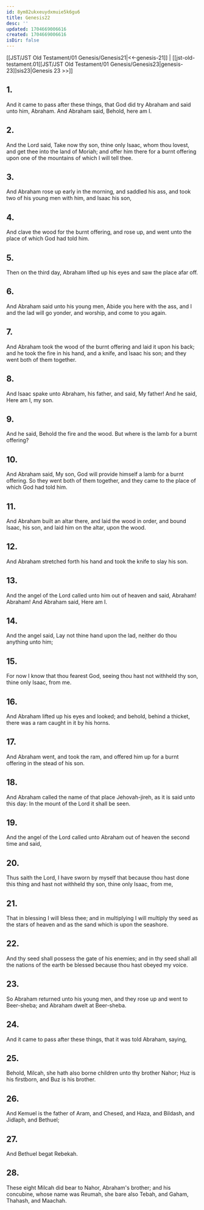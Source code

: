 ```yaml
---
id: 8ym82ukxeuydxmuie5k6gu6
title: Genesis22
desc: ''
updated: 1704669006616
created: 1704669006616
isDir: false
---
```

[[JST/JST Old Testament/01 Genesis/Genesis21|<<-genesis-21]] | [[jst-old-testament.01[[JST/JST Old Testament/01 Genesis/Genesis23|genesis-23]]sis23|Genesis 23 >>]]
## 1.
And it came to pass after these things, that God did try Abraham and said unto him, Abraham. And Abraham said, Behold, here am I.
## 2.
And the Lord said, Take now thy son, thine only Isaac, whom thou lovest, and get thee into the land of Moriah; and offer him there for a burnt offering upon one of the mountains of which I will tell thee.
## 3.
And Abraham rose up early in the morning, and saddled his ass, and took two of his young men with him, and Isaac his son,
## 4.
And clave the wood for the burnt offering, and rose up, and went unto the place of which God had told him.
## 5.
Then on the third day, Abraham lifted up his eyes and saw the place afar off.
## 6.
And Abraham said unto his young men, Abide you here with the ass, and I and the lad will go yonder, and worship, and come to you again.
## 7.
And Abraham took the wood of the burnt offering and laid it upon his back; and he took the fire in his hand, and a knife, and Isaac his son; and they went both of them together.
## 8.
And Isaac spake unto Abraham, his father, and said, My father! And he said, Here am I, my son.
## 9.
And he said, Behold the fire and the wood. But where is the lamb for a burnt offering?
## 10.
And Abraham said, My son, God will provide himself a lamb for a burnt offering. So they went both of them together, and they came to the place of which God had told him.
## 11.
And Abraham built an altar there, and laid the wood in order, and bound Isaac, his son, and laid him on the altar, upon the wood.
## 12.
And Abraham stretched forth his hand and took the knife to slay his son.
## 13.
And the angel of the Lord called unto him out of heaven and said, Abraham! Abraham! And Abraham said, Here am I.
## 14.
And the angel said, Lay not thine hand upon the lad, neither do thou anything unto him;
## 15.
For now I know that thou fearest God, seeing thou hast not withheld thy son, thine only Isaac, from me.
## 16.
And Abraham lifted up his eyes and looked; and behold, behind a thicket, there was a ram caught in it by his horns.
## 17.
And Abraham went, and took the ram, and offered him up for a burnt offering in the stead of his son.
## 18.
And Abraham called the name of that place Jehovah-jireh, as it is said unto this day: In the mount of the Lord it shall be seen.
## 19.
And the angel of the Lord called unto Abraham out of heaven the second time and said,
## 20.
Thus saith the Lord, I have sworn by myself that because thou hast done this thing and hast not withheld thy son, thine only Isaac, from me,
## 21.
That in blessing I will bless thee; and in multiplying I will multiply thy seed as the stars of heaven and as the sand which is upon the seashore.
## 22.
And thy seed shall possess the gate of his enemies; and in thy seed shall all the nations of the earth be blessed because thou hast obeyed my voice.
## 23.
So Abraham returned unto his young men, and they rose up and went to Beer-sheba; and Abraham dwelt at Beer-sheba.
## 24.
And it came to pass after these things, that it was told Abraham, saying,
## 25.
Behold, Milcah, she hath also borne children unto thy brother Nahor; Huz is his firstborn, and Buz is his brother.
## 26.
And Kemuel is the father of Aram, and Chesed, and Haza, and Bildash, and Jidlaph, and Bethuel;
## 27.
And Bethuel begat Rebekah.
## 28.
These eight Milcah did bear to Nahor, Abraham\'s brother; and his concubine, whose name was Reumah, she bare also Tebah, and Gaham, Thahash, and Maachah.

